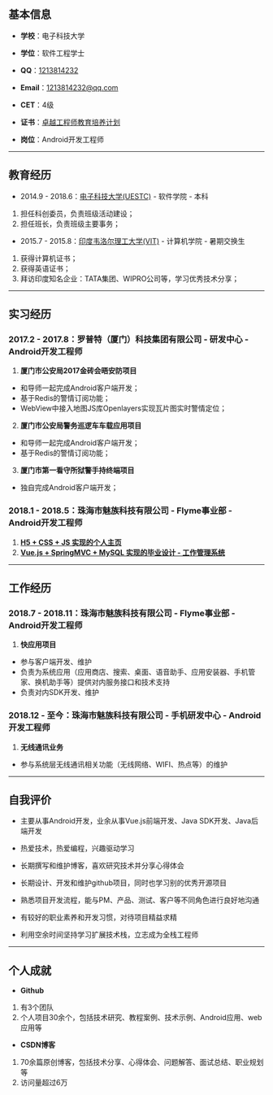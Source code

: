 ## 基本信息

- **学校**：电子科技大学

- **学位**：软件工程学士

- **QQ**：[1213814232](http://wpa.qq.com/msgrd?v=3&amp;uin=1213814232&amp;site=qq&amp;menu=yes)

- **Email**：[1213814232@qq.com](http://mail.qq.com/cgi-bin/qm_share?t=qm_mailme&amp;email=VWRnZGZtZGFnZmcVJCR7Njo4)

- **CET**：4级

- **证书**：[卓越工程师教育培养计划](https://baike.baidu.com/item/%E5%8D%93%E8%B6%8A%E5%B7%A5%E7%A8%8B%E5%B8%88%E6%95%99%E8%82%B2%E5%9F%B9%E5%85%BB%E8%AE%A1%E5%88%92/4942299?fr=aladdin)

- **岗位**：Android开发工程师

---
## 教育经历

- 2014.9 - 2018.6：[电子科技大学(UESTC)](https://www.uestc.edu.cn/) - 软件学院 - 本科

1. 担任科创委员，负责班级活动建设；
2. 担任班长，负责班级主要事务；

- 2015.7 - 2015.8：[印度韦洛尔理工大学(VIT)](http://www.vit.ac.in/) - 计算机学院 - 暑期交换生

1. 获得计算机证书；
2. 获得英语证书；
3. 拜访印度知名企业：TATA集团、WIPRO公司等，学习优秀技术分享；

---
## 实习经历

### 2017.2 - 2017.8：罗普特（厦门）科技集团有限公司 - 研发中心 - Android开发工程师

1. **厦门市公安局2017金砖会晤安防项目**

- 和导师一起完成Android客户端开发；
- 基于Redis的警情订阅功能；
- WebView中接入地图JS库Openlayers实现瓦片图实时警情定位；

2. **厦门市公安局警务巡逻车车载应用项目**

- 和导师一起完成Android客户端开发；
- 基于Redis的警情订阅功能；

3. **厦门市第一看守所狱警手持终端项目**

- 独自完成Android客户端开发；

### 2018.1 - 2018.5：珠海市魅族科技有限公司 - Flyme事业部 - Android开发工程师

1. **[H5 + CSS + JS 实现的个人主页](https://github.com/universezy/frogfans.github.io/)**
2. **[Vue.js + SpringMVC + MySQL 实现的毕业设计 - 工作管理系统](https://github.com/FlymeStudio)**

---
## 工作经历

### 2018.7 - 2018.11：珠海市魅族科技有限公司 - Flyme事业部 - Android开发工程师

1. **快应用项目**

- 参与客户端开发、维护
- 负责为系统应用（应用商店、搜索、桌面、语音助手、应用安装器、手机管家、换机助手等）提供对内服务接口和技术支持
- 负责对内SDK开发、维护

### 2018.12 - 至今：珠海市魅族科技有限公司 - 手机研发中心 - Android开发工程师

1. **无线通讯业务**

- 参与系统层无线通讯相关功能（无线网络、WIFI、热点等）的维护

---
## 自我评价

- 主要从事Android开发，业余从事Vue.js前端开发、Java SDK开发、Java后端开发

- 热爱技术，热爱编程，兴趣驱动学习

- 长期撰写和维护博客，喜欢研究技术并分享心得体会

- 长期设计、开发和维护github项目，同时也学习别的优秀开源项目

- 熟悉项目开发流程，能与PM、产品、测试、客户等不同角色进行良好地沟通

- 有较好的职业素养和开发习惯，对待项目精益求精

- 利用空余时间坚持学习扩展技术栈，立志成为全栈工程师

---
## 个人成就

- **Github**

1. 有3个团队
2. 个人项目30余个，包括技术研究、教程案例、技术示例、Android应用、web应用等

- **CSDN博客**

1. 70余篇原创博客，包括技术分享、心得体会、问题解答、面试总结、职业规划等
2. 访问量超过6万
